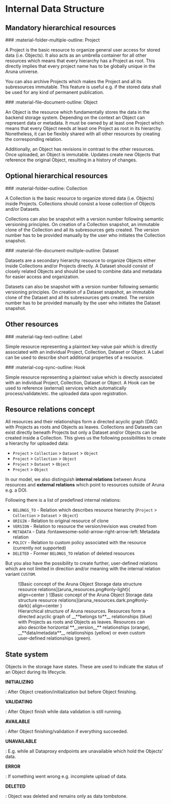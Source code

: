 
# Internal Data Structure


## Mandatory hierarchical resources

<div class="flex-container" markdown>
  <div class="flex-item" markdown>
### :material-folder-multiple-outline: Project

A Project is the basic resource to organize general user access for stored data <!--and/or data to be stored--> (i.e. Objects). 
It also acts as an umbrella container for all other resources which means that every hierarchy has a Project as root. 
This directly implies that every project name has to be globally unique in the Aruna universe.

You can also archive Projects which makes the Project and all its subresources immutable. 
This feature is useful e.g. if the stored data shall be used for any kind of permanent publication.
  </div>

  <div class="flex-item" markdown>
### :material-file-document-outline: Object

An Object is the resource which fundamentally stores the data in the backend storage system. Depending on the context an Object can represent data or metadata. It must be owned by at least one Project which means that every Object needs at least one Project as root in its hierarchy. Nonetheless, it can be flexibly shared with all other resources by creating the corresponding relation.

Additionally, an Object has revisions in contrast to the other resources. 
Once uploaded, an Object is immutable. Updates create new Objects that reference the original Object, resulting in a history of changes.
  </div>
</div>

## Optional hierarchical resources

<div class="flex-container" markdown>
  <div class="flex-item" markdown>
### :material-folder-outline: Collection

A Collection is the basic resource to organize stored data (i.e. Objects) inside Projects. Collections should consist a loose collection of Objects and/or Datasets.

Collections can also be snapshot with a version number following semantic versioning principles. On creation of a Collection snapshot, an immutable clone of the Collection and all its subresources gets created. The version number has to be provided manually by the user who initiates the Collection snapshot.
  </div>
  <div class="flex-item" markdown>
### :material-file-document-multiple-outline: Dataset

Datasets are a secondary hierarchy resource to organize Objects either inside Collections and/or Projects directly. A Dataset should consist of closely related Objects and should be used to combine data and metadata for easier access and organization.

Datasets can also be snapshot with a version number following semantic versioning principles. On creation of a Dataset snapshot, an immutable clone of the Dataset and all its subresources gets created. The version number has to be provided manually by the user who initiates the Dataset snapshot.
  </div>
</div>


## Other resources

<div class="flex-container" markdown>
  <div class="flex-item" markdown>
### :material-tag-text-outline: Label

Simple resource representing a plaintext key-value pair which is directly associated with an individual Project, Collection, Dataset or Object.
A Label can be used to describe short additional properties of a resource.
  </div>
  <div class="flex-item" markdown>
### :material-cog-sync-outline: Hook

Simple resource representing a plaintext value which is directly associated with an individual Project, Collection, Dataset or Object.
A Hook can be used to reference (external) services which automatically process/validate/etc. the uploaded data upon registration.
  </div>
</div>


## Resource relations concept

All resources and their relationships form a directed acyclic graph (DAG) with Projects as roots and Objects as leaves. 
Collections and Datasets can exist directly beneath Projects but only a Dataset and/or Objects can be created inside a Collection. 
This gives us the following possibilities to create a hierarchy for uploaded data:

* `Project` > `Collection` > `Dataset` > `Object`
* `Project` > `Collection` > `Object`
* `Project` > `Dataset` > `Object`
* `Project` > `Object`

In our model, we also distinguish __internal relations__ between Aruna resources and __external relations__  which point to resources outside of Aruna e.g. a DOI. 

Following there is a list of predefined internal relations:

* `BELONGS_TO` - Relation which describes resource hierarchy (`Project` > `Collection` > `Dataset` > `Object`)
* `ORIGIN` - Relation to original resource of clone
* `VERSION` - Relation to resource the version/revision was created from
* `METADATA` - Data :fontawesome-solid-arrow-right-arrow-left: Metadata relation
* `POLICY` - Relation to custom policy associated with the resource (currently not supported)
* `DELETED` - Former `BELONGS_TO` relation of deleted resources

But you also have the possibility to create further, user-defined relations which are not limited in direction and/or meaning with the internal relation variant `CUSTOM`.

<figure markdown>
  ![Basic concept of the Aruna Object Storage data structure resource relations](aruna_resources.png#only-light){ align=center }
  ![Basic concept of the Aruna Object Storage data structure resource relations](aruna_resources.dark.png#only-dark){ align=center }
  <figcaption markdown>Hierarchical structure of Aruna resources. Resources form a directed acyclic graph of __**belongs to**__ relationships (blue) with Projects as roots and Objects as leaves. Resources can also describe horizontal **__version__** relationships (orange), __**data/metadata**__ relationships (yellow) or even custom user-defined relationships (green).</figcaption>
</figure>


## State system

Objects in the storage have states.
These are used to indicate the status of an Object during its lifecycle.

**INITIALIZING**

: After Object creation/initialization but before Object finishing.

**VALIDATING**

: After Object finish while data validation is still running.

**AVAILABLE**

: After Object finishing/validation if everything succeeded.

**UNAVAILABLE**

: E.g. while all Dataproxy endpoints are unavailable which hold the Objects' data.

**ERROR**

: If something went wrong e.g. incomplete upload of data.

**DELETED**

: Object was deleted and remains only as data tombstone.
